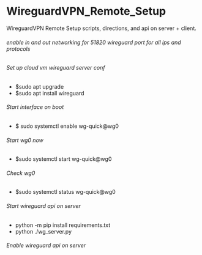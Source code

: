 # WireguardVPN_Remote_Setup
WireguardVPN Remote Setup scripts, directions, and api on server + client.

###### enable in and out networking for 51820 wireguard port for all ips and protocols
###### Set up cloud vm wireguard server conf
- $sudo apt upgrade
- $sudo apt install wireguard
###### Start interface on boot
- $ sudo systemctl enable wg-quick@wg0
###### Start wg0 now
- $sudo systemctl start wg-quick@wg0
###### Check wg0
- $sudo systemctl status wg-quick@wg0
###### Start wireguard api on server
- python -m pip install requirements.txt
- python ./wg_server.py
###### Enable wireguard api on server

